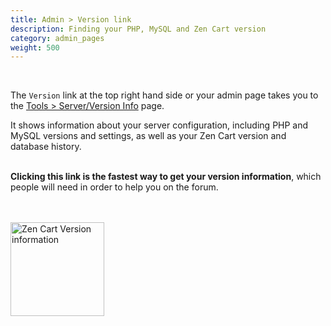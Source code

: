 ```yaml
---
title: Admin > Version link 
description: Finding your PHP, MySQL and Zen Cart version
category: admin_pages
weight: 500
---
```

<br />

The `Version` link at the top right hand side or your admin page takes you to the 
[Tools > Server/Version Info](/user/admin_pages/tools/server_info/) page. 

It shows information about your server configuration,
including PHP and MySQL versions and settings, as well as 
your Zen Cart version and database history. 
<br /><br />

**Clicking this link is the fastest way to get your version information**,
which people will need in order to help you  on the forum.

<br /><br />
<img src="/images/version_link.png" alt="Zen Cart Version information" style="height: 150px !important;" />
<br /><br />

